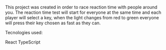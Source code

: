 This project was created in order to race reaction time with people around you. The reaction time test will start for everyone at the same time and each player will select a key, when the light changes from red to green everyone will press their key chosen as fast as they can.

Tecnologies used:

React
TypeScript
